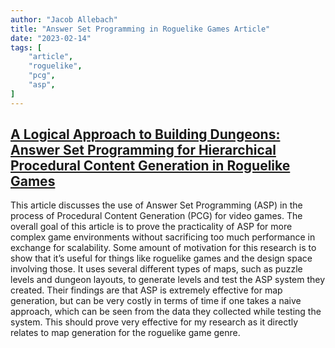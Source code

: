 ```yaml
---
author: "Jacob Allebach"
title: "Answer Set Programming in Roguelike Games Article"
date: "2023-02-14"
tags: [
    "article",
    "roguelike",
    "pcg",
    "asp",
]
---
```


## [A Logical Approach to Building Dungeons: Answer Set Programming for Hierarchical Procedural Content Generation in Roguelike Games](http://doc.gold.ac.uk/aisb50/AISB50-S02/AISB50-S2-Smith-paper.pdf)

This article discusses the use of Answer Set Programming (ASP) in the process of Procedural Content Generation (PCG) for video games. The overall goal of this article is to prove the practicality of ASP for more complex game environments without sacrificing too much performance in exchange for scalability. Some amount of motivation for this research is to show that it’s useful for things like roguelike games and the design space involving those. It uses several different types of maps, such as puzzle levels and dungeon layouts, to generate levels and test the ASP system they created. Their findings are that ASP is extremely effective for map generation, but can be very costly in terms of time if one takes a naive approach, which can be seen from the data they collected while testing the system. This should prove very effective for my research as it directly relates to map generation for the roguelike game genre.
